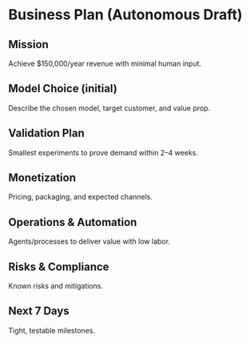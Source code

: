 # Business Plan (Autonomous Draft)

## Mission
Achieve $150,000/year revenue with minimal human input.

## Model Choice (initial)
Describe the chosen model, target customer, and value prop.

## Validation Plan
Smallest experiments to prove demand within 2–4 weeks.

## Monetization
Pricing, packaging, and expected channels.

## Operations & Automation
Agents/processes to deliver value with low labor.

## Risks & Compliance
Known risks and mitigations.

## Next 7 Days
Tight, testable milestones.
